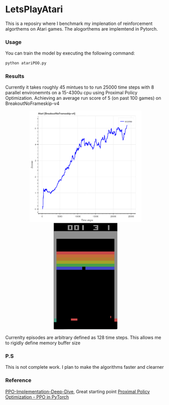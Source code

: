 # LetsPlayAtari
This is a reposiry where I benchmark my implenation of reinforcement algorthems on Atari games. The alogorthems are implemtend in Pytorch. 

### Usage
You can train the model by executing the following command:
```bash
python atariPOO.py
```
### Results
Currently it takes roughly 45 mintues to to run 25000 time steps with 8 parallel environemnts on a 15-4300u cpu using Proximal Policy Optimization. Achieving an average run score of 5 (on past 100 games) on BreakoutNoFrameskip-v4

<p align="center">
    <img src="results/results.png" width="350"/> 
    <img src="results/game.png" width="200"/> 
</p>
Currenlty episodes are arbitrary defined as 128 time steps. This allows me to rigidly define memory buffer size

### P.S
This is not complete work. I plan to make the algorithms faster and clearner
### Reference 
[PPO-Implementation-Deep-Dive](https://github.com/vwxyzjn/PPO-Implementation-Deep-Dive), Great starting point
[Proximal Policy Optimization - PPO in PyTorch](https://blog.varunajayasiri.com/ml/ppo_pytorch.html)
